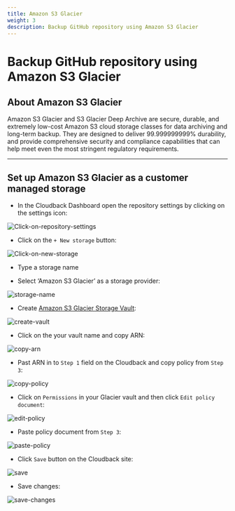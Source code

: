 ```yaml
---
title: Amazon S3 Glacier
weight: 3
description: Backup GitHub repository using Amazon S3 Glacier
---
```


# Backup GitHub repository using Amazon S3 Glacier

## About Amazon S3 Glacier

Amazon S3 Glacier and S3 Glacier Deep Archive are secure, durable, and extremely low-cost Amazon S3 cloud storage classes for data archiving and long-term backup. They are designed to deliver 99.999999999% durability, and provide comprehensive security and compliance capabilities that can help meet even the most stringent regulatory requirements.

--------------------

## Set up Amazon S3 Glacier as a customer managed storage

* In the Cloudback Dashboard open the repository settings by clicking on the settings icon:

![Click-on-repository-settings](/static/bucket/0001-Dashboard.png)

* Click on the `+ New storage` button:

![Click-on-new-storage](/static/bucket/001-Add-new-storage.png)

* Type a storage name

* Select ‘Amazon S3 Glacier’ as a storage provider:

![storage-name](/static/glacier/01-storage-name.png)

* Create [Amazon S3 Glacier Storage Vault](https://docs.aws.amazon.com/amazonglacier/latest/dev/getting-started-create-vault.html):

![create-vault](/static/glacier/02-create-vault.png)

* Click on the your vault name and copy ARN:

![copy-arn](/static/glacier/03-copy-arn.png)

* Past ARN in to `Step 1` field on the Cloudback and copy policy from `Step 3`:

![copy-policy](/static/glacier/04-copy-policy.png)

* Click on `Permissions` in your Glacier vault and then click `Edit policy document`:

![edit-policy](/static/glacier/05-edit-policy.png)

* Paste policy document from `Step 3`:

![paste-policy](/static/glacier/06-paste-policy.png)

* Click `Save` button on the Cloudback site:

![save](/static/glacier/07-save.png)

* Save changes:

![save-changes](/static/glacier/08-save-cloudback.png)